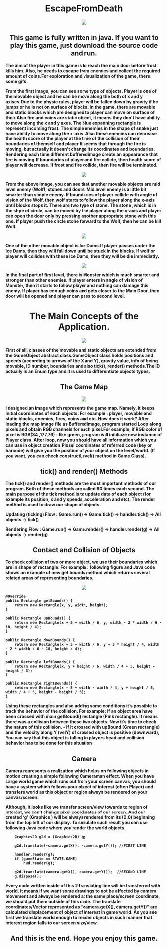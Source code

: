 <h1 align="center"> EscapeFromDeath </h1>

<p align="center">
  <img src="forReadME/1.gif">
</p>

<h2 align="center"> This game is fully written in java. If you want to play this game, just download the source code and run. </h2>
<b/>

The aim of the player in this game is to reach the main door before frost kills him. Also, he needs to escape from enemies and collect the required amount of coins.For exploration and visualization of the game, there some gifs.

From the first image, you can see some type of objects. Player is one of the movable object and he can be move along the both of x and y axises.Due to the physic rules, player will be fallen down by gravity if he  jumps or he is not on surface of blocks. In the game, there are movable and static blocks which are designed to player can move on surface of their.Also fire and coins are static object, it means they don't have ability to move along the x and y axes. The blue expanning rectangle is represent incoming frost. The simple enemies in the shape of snake just have ability to  move along the x-axis. Also these enemies can decrease the health score of the player at the time of the collision of their boundaries of themself and player.It seems that through the fire is moving, but actually it doesn't change its coordinates and boundaries. Rendering each time different bufferedimage create an appearance that fire is moving.If boundaries of player and fire collide, then health score of player will decrease. If frost and fire collide, then fire will be terminated.

<p align="center">
  <img src="forReadME/2.gif">
</p>

From the above image, you can see that another movable objects are mid level enemy (Wolf), stones and doors. Mid level enemy is a little bit smarter than simple enemy. If boundaries of player collide with angle of vision of the Wolf, then wolf starts to follow the player  along the x-axis until blocks stops it. There are two type of stone. The stone ,which is in the shpe of circle, can be moved by the player along the x-axis and player can open the door only  by pressing another appropriate stone with this one. If player push the circle stone forward to the Wolf, then he can be kill Wolf.

<p align="center">
  <img src="forReadME/3.gif">
</p>

One of the other movable object is Ice Dams.If player passes under the  Ice Dams, then they will fall down until be stuck in the blocks. If wolf or player will collides with these  Ice Dams, then they will be die immediatly.
  
<p align="center">
  <img src="forReadME/4.gif">
</p>

In the final part of first level, there is Monster which is much smarter and stronger than other enemies. If player enters in angle of vision of Monster, then it starts to follow player and nothing can damage this enemy. If player has enough coins and gets closer to the Main Door, then door will be opened and player can pass to second level.
<b/>

<h1 align="center"> The Main Concepts of the Application. </h1>

<p align="center">
  <img src="forReadME/main_flow.png">
</p>

First of all, classes of the movable and static objects are extended from the **GameObject** abstract class.GameObject class holds positions and speeds (according to arrows of the X and Y), gravity value, info of being movable, ID number,  boundaries and also tick(), render() methods.The ID actually is an Enum type and it is used to differentiate objects types.

<h2 align="center">The Game Map</h2>
<b/>

<p align="center">
  <img src="Images/1thLevel.png">
</p>
I designed an image which represents the game map. Namely, it keeps initial coordinates of each objects. For example : player, movable and static blocks, enemies, fires, coins and etc. How does it work? After loading  the map image file as BufferedImage, program started  Loop along pixels and obtain RGB channels for each pixel.For example, if RGB color of pixel is RGB(34 ,177,76) - like green, program will initiliaze new instance of Player class. After loop, now you should have all information which you can use in object creation.Pixsel coordinates of referred code (key or barcode) will give you the position of your object on the level/world. (If you want, you can check constructLevel() method in Game Class).

<h2 align="center">tick() and render() Methods</h2>
<b/>

The **tick()** and **render()** methods are the most important methods of our program. Both of these methods are called 60 times each second. The main purpose of the tick method is to update data of each object (for example its position, x and y speeds, acceleration and etc). The render method is used to draw our shape of objects.

**Updating (ticking) Flow :
Game.run() ->  Game.tick() -> handler.tick() -> All objects -> tick()**

**Rendering Flow :
Game.run() ->  Game.render() -> handler.render(g) -> All objects -> render(g)**
<b/>

<h2 align="center">Contact and Collision of Objects</h2>
To check collision of two or more object, we use their boundaries which are in shape of rectangle. For example : following figure and Java code shows an example of new get bounds method which returns several related areas of representing boundaries.

<p align="center">
  <img src="forReadME/player.jpg">
</p>

    @Override
    public Rectangle getBounds() {
        return new Rectangle(x, y, width, height);
    }

    public Rectangle upBounds() {
        return new Rectangle(x + 5 + width / 6, y, width - 2 * width / 6 - 10, height / 4);
    }

    public Rectangle downBounds() {
        return new Rectangle(x + 5 + width / 6, y + 3 * height / 4, width - 2 * width / 6 - 10, height / 4);
    }

    public Rectangle leftBounds() {
        return new Rectangle(x, y + height / 6, width / 4 + 5, height - height / 3);
    }

    public Rectangle rightBounds() {
        return new Rectangle(x - 5 + width - width / 4, y + height / 6, width / 4 + 5, height - height / 3);
    }
    
Using these rectangles and also adding some conditions it’s possible to track the behavior of the collision. For example: If an object area have been crossed with main getBound() rectangle (Pink rectangle). It means there was a collision between these two objects. Now it’s time to check the nature of this collision. - If it crossed with upBound (Green rectangle) and the velocity along Y (velY) of crossed object is positive (downward), You can say that this object is falling to players head and collision behavior has to be done for this situation
<b/>

<h2 align="center">Camera</h2>
Camera represents a realization which helps on following objects in motion creating a simple following Cameraman effect. When you have Large world game which runs out from your screen canvas, you should have a system which follows your object of interest (often Player) and transfers world as this object or region always be rendered on your canvas/screen.

Although, it looks like we transfer screen/view towards to region of interest, we can’t change pixel coordinates of our screen. And our created ‘g’ (Graphics ) will be always rendered from its (0,0) beginning from the top left of our display. To simulate such result you can use following Java code where you render the world objects.

        Graphics2D g2d = (Graphics2D) g;

        g2d.translate(-camera.getX(), -camera.getY()); //FIRST LINE
        
        handler.render(g);
        if (gameState == STATE.GAME)
            hud.render(g);
            
        g2d.translate(camera.getX(), camera.getY());  //SECOND LINE
        g.dispose();

Every code written inside of this 2 translating line will be transferred with world. It means if we want some drawings to not be affected by camera movement and always be rendered at the same place/screen coordinate, we should put them outside of this code. The translate coordinates/Vector represented as “camera.getX(), camera.getY()” are calculated displacement of object of interest in game world. As you see first we translate world enough to render objects in such manner that interest region falls to our screen size/view. 

<h2 align="center"> And this is the end. Hope you enjoy this game.</h2>
